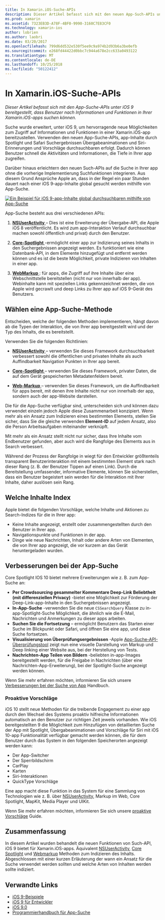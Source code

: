```yaml
---
title: In Xamarin.iOS-Suche-APIs
description: Dieser Artikel befasst sich mit den neuen App-Such-APIs unter iOS 9 bereitgestellt, dass Benutzer nach Informationen und Funktionen in Ihrer Xamarin.iOS-apps suchen können.
ms.prod: xamarin
ms.assetid: 7323EB3D-A78F-4BF0-9990-3160C7E83CF0
ms.technology: xamarin-ios
author: lobrien
ms.author: laobri
ms.date: 03/20/2017
ms.openlocfilehash: 799d6dd532e530f5ee9c9a974b2d93b6a3be0efb
ms.sourcegitcommit: e268fd44422d0bbc7c944a678e2cc633a0493122
ms.translationtype: MT
ms.contentlocale: de-DE
ms.lasthandoff: 10/25/2018
ms.locfileid: "50122412"
---
```

# <a name="search-apis-in-xamarinios"></a>In Xamarin.iOS-Suche-APIs

_Dieser Artikel befasst sich mit den App-Suche-APIs unter iOS 9 bereitgestellt, dass Benutzer nach Informationen und Funktionen in Ihrer Xamarin.iOS-apps suchen können._

Suche wurde erweitert, unter iOS 9, um hervorragende neue Möglichkeiten zum Zugriff auf Informationen und Funktionen in einer Xamarin.iOS-app bereitzustellen. Verwenden den neuen App-Suche-APIs, app-Inhalte durch Spotlight und Safari Suchergebnissen Übergabeanimationen und Siri-Erinnerungen und Vorschläge durchsuchbaren erfolgt. Dadurch können Benutzer schnell die Aktivitäten und Informationen, die Tiefe in Ihrer app zugreifen.

Darüber hinaus erleichtern den neuen Such-APIs auf die Suche in Ihrer app ohne die vorherige Implementierung Suchfunktionen integrieren. Aus diesem Grund Ansprüche Apple an, dass in der Regel ein paar Stunden dauert nach einer iOS 9-app-Inhalte global gesucht werden mithilfe von App-Suche.

[![](images/intro01.png "Ein Beispiel für iOS 9-app-Inhalte global durchsuchbaren mithilfe von App-Suche")](images/intro01.png#lightbox)

App-Suche besteht aus drei verschiedenen APIs:

1. [**NSUserActivity** ](nsuseractivity.md) – Dies ist eine Erweiterung der Übergabe-API, die Apple iOS 8 veröffentlicht. Es wird zum app-Interaktion Verlauf durchsuchbar machen sowohl öffentlich und privat) durch den Benutzer.

2. [**Core-Spotlight** ](corespotlight.md) -ermöglicht einer app zur Indizierung seines Inhalts in den Suchergebnissen angezeigt werden. Es funktioniert wie eine Datenbank-API, in dem Elemente hinzugefügt und entfernt werden können und es ist die beste Möglichkeit, private Indizieren von Inhalten in einer app.

3. [**WebMarkup** ](web-markup.md) : für apps, die Zugriff auf ihre Inhalte über eine Webschnittstelle bereitstellen (nicht nur von innerhalb der app). Webinhalte kann mit speziellen Links gekennzeichnet werden, die von Apple wird gecrawlt und deep Links zu Ihrer app auf iOS 9-Gerät des Benutzers.

## <a name="selecting-an-app-search-approach"></a>Wählen eine App-Suche-Methode

Entscheiden, welche der folgenden Methoden implementieren, hängt davon ab die Typen der Interaktion, die von Ihrer app bereitgestellt wird und der Typ des Inhalts, die es bereitstellt.

Verwenden Sie die folgenden Richtlinien:

- [**NSUserActivity** ](nsuseractivity.md) – verwenden Sie dieses Framework durchsuchbarkeit verbessert sowohl die öffentlichen und privaten Inhalte als auch Auffindbarkeit Navigation Punkten in Ihrer app bereit.

- [**Core-Spotlight** ](corespotlight.md) – verwenden Sie dieses Framework, privater Daten, die auf dem Gerät gespeicherten Metadatenfeldern bereit.

- [**Web-Markup** ](web-markup.md) – verwenden Sie dieses Framework, um die Auffindbarkeit für apps bereit, mit denen ihre Inhalte nicht nur von innerhalb der app, sondern auch der app-Website darstellen.

Die für die App-Suche verfügbar sind, unterscheiden sich und können dazu verwendet einzeln jedoch Apple diese Zusammenarbeit konzipiert. Wenn mehr als ein Ansatz zum Indizieren eines bestimmten Elements, stellen Sie sicher, dass Sie die gleiche verwenden **Element-ID** auf jedem Ansatz, also die Person Arbeitsaufgaben miteinander verknüpft.

Mit mehr als ein Ansatz stellt nicht nur sicher, dass Ihre Inhalte vom Endbenutzer gefunden, aber auch wird die Rangfolge des Elements aus in Search verbessert.

Während der Prozess der Rangfolge in wiegt für den Entwickler größtenteils transparent Benutzerinteraktion mit einem bestimmten Element stark nach dieser Rang (z. B. der Benutzer Tippen auf einen Link).
Durch die Bereitstellung umfassender, informative Elemente, können Sie sicherstellen, dass ein Benutzer begeistert sein werden für die Interaktion mit Ihrer Inhalte, daher auslösen sein Rang.

## <a name="what-content-to-index"></a>Welche Inhalte Index

Apple bietet die folgenden Vorschläge, welche Inhalte und Aktionen zu Search-Indizes für die in Ihrer app:

 - Keine Inhalte angezeigt, erstellt oder zusammengestellten durch den Benutzer in Ihrer app.
 - Navigationspunkte und Funktionen in der app.
 - Dinge wie neue Nachrichten, Inhalt oder andere Arten von Elementen, die von Ihrer app angezeigt, die vor kurzem an das Gerät heruntergeladen wurden.

## <a name="app-search-enhancements"></a>Verbesserungen bei der App-Suche

Core Spotlight IOS 10 bietet mehrere Erweiterungen wie z. B. zum App-Suche an:

- **Per Crowdsourcing gesammelter Kommentare Deep-Link Beliebtheit (mit differenziellen Privacy)** -bietet eine Möglichkeit zur Förderung der Deep-Link-app-Inhalte in den Suchergebnissen angezeigt.
- **In-App-Suche** -verwenden Sie die neue `CSSearchQuery` Klasse zu in-app-Spotlight-Suche Möglichkeit, die ähnlich wie die E-Mail, Nachrichten und Anmerkungen zu dieser apps arbeiten.
- **Suchen Sie die Fortsetzung** – ermöglicht Benutzern das Starten einer Suche im Blickpunkt oder Safari, und öffnen Sie eine app, und diese Suche fortsetzen.
- **Visualisierung von Überprüfungsergebnissen** -Apple [App-Suche-API-Überprüfungstool](https://search.developer.apple.com/appsearch-validation-tool) zeigt nun eine visuelle Darstellung von Markup und Deep linking einer Website aus, bei der Herstellung von Tests.
- **Nachrichten-App Teilen von Bildern** -beliebten in-app-Images bereitgestellt werden, für die Freigabe in Nachrichten (über eine Nachrichten-App-Erweiterung), bei der Spotlight-Suche angezeigt werden können.

Wenn Sie mehr erfahren möchten, informieren Sie sich unsere [Verbesserungen bei der Suche von App](~/ios/platform/search/app-search-enhancements.md) Handbuch.

### <a name="proactive-suggestions"></a>Proaktive Vorschläge

iOS 10 stellt neue Methoden für die treibende Engagement zu einer app durch den Wechsel des Systems proaktiv hilfreiche Informationen automatisch an den Benutzer zur richtigen Zeit jeweils vorhanden. Wie iOS bereitgestellten 9 die Möglichkeit zum Hinzufügen von detaillierten Suche der App mit Spotlight, Übergabeanimationen und Vorschläge für Siri mit iOS 10-app Funktionalität verfügbar gemacht werden können, die für dem Benutzer durch das System in den folgenden Speicherorten angezeigt werden kann:

- Der App-Switcher
- Der Sperrbildschirm
- CarPlay
- Karten
- Siri-Interaktionen
- QuickType Vorschläge 

Eine app macht diese Funktion in das System für eine Sammlung von Technologien wie z. B. über [NSUserActivity](https://developer.xamarin.com/api/type/Foundation.NSUserActivity/), Markup im Web, Core Spotlight, MapKit, Media Player und UIKit.

Wenn Sie mehr erfahren möchten, informieren Sie sich unsere [proaktive Vorschläge](~/ios/platform/search/proactive-suggestions.md) Guide.

## <a name="summary"></a>Zusammenfassung

In diesem Artikel wurden behandelt die neuen Funktionen von Such-API, iOS 9 bietet für Xamarin.iOS-apps. Äquivalent [NSUserActivity](nsuseractivity.md), [Core Spotlight](corespotlight.md) und [Webmarkup](web-markup.md) Methoden zum Indizieren des Inhalts. Abgeschlossen mit einer kurzen Erläuterung der wann ein Ansatz für die Suche verwendet werden sollten und welche Arten von Inhalten werden sollte indiziert.



## <a name="related-links"></a>Verwandte Links

- [iOS 9-Beispiele](https://developer.xamarin.com/samples/ios/iOS9/)
- [iOS 9 für Entwickler](https://developer.apple.com/ios/pre-release/)
- [iOS 9.0](https://developer.apple.com/library/prerelease/ios/releasenotes/General/WhatsNewIniOS/Articles/iOS9.html)
- [Programmierhandbuch für App-Suche](https://developer.apple.com/library/prerelease/ios/documentation/General/Conceptual/AppSearch/index.html#//apple_ref/doc/uid/TP40016308)
